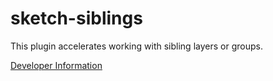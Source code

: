 # sketch-siblings

This plugin accelerates working with sibling layers or groups.

<a href="DEV.md">Developer Information</a>
